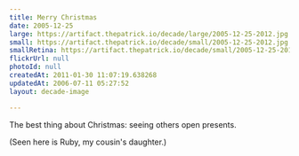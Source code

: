 ```yaml
---
title: Merry Christmas
date: 2005-12-25
large: https://artifact.thepatrick.io/decade/large/2005-12-25-2012.jpg
small: https://artifact.thepatrick.io/decade/small/2005-12-25-2012.jpg
smallRetina: https://artifact.thepatrick.io/decade/small/2005-12-25-2012@2x.jpg
flickrUrl: null
photoId: null
createdAt: 2011-01-30 11:07:19.638268
updatedAt: 2006-07-11 05:27:52
layout: decade-image

---
```

The best thing about Christmas: seeing others open presents.

(Seen here is Ruby, my cousin's daughter.)
